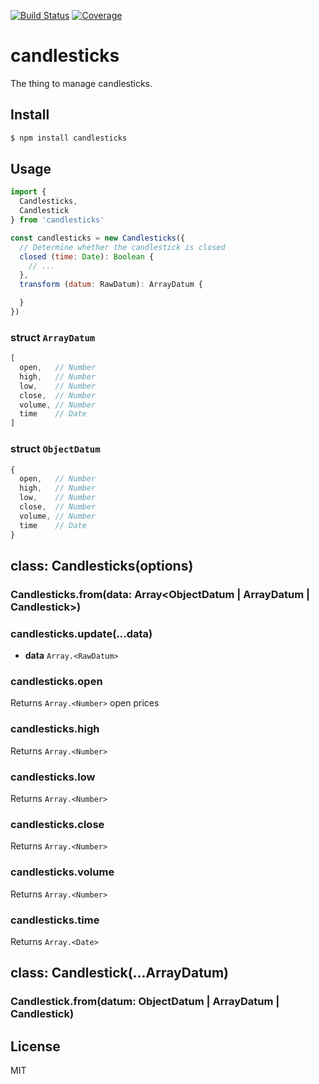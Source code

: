 [![Build Status](https://travis-ci.org/kaelzhang/node-candlesticks.svg?branch=master)](https://travis-ci.org/kaelzhang/node-candlesticks)
[![Coverage](https://codecov.io/gh/kaelzhang/node-candlesticks/branch/master/graph/badge.svg)](https://codecov.io/gh/kaelzhang/node-candlesticks)
<!-- optional appveyor tst
[![Windows Build Status](https://ci.appveyor.com/api/projects/status/github/kaelzhang/node-candlesticks?branch=master&svg=true)](https://ci.appveyor.com/project/kaelzhang/node-candlesticks)
-->
<!-- optional npm version
[![NPM version](https://badge.fury.io/js/candlesticks.svg)](http://badge.fury.io/js/candlesticks)
-->
<!-- optional npm downloads
[![npm module downloads per month](http://img.shields.io/npm/dm/candlesticks.svg)](https://www.npmjs.org/package/candlesticks)
-->
<!-- optional dependency status
[![Dependency Status](https://david-dm.org/kaelzhang/node-candlesticks.svg)](https://david-dm.org/kaelzhang/node-candlesticks)
-->

# candlesticks

The thing to manage candlesticks.

## Install

```sh
$ npm install candlesticks
```

## Usage

```js
import {
  Candlesticks,
  Candlestick
} from 'candlesticks'

const candlesticks = new Candlesticks({
  // Determine whether the candlestick is closed
  closed (time: Date): Boolean {
    // ...
  },
  transform (datum: RawDatum): ArrayDatum {

  }
})
```

### struct `ArrayDatum`

```js
[
  open,   // Number
  high,   // Number
  low,    // Number
  close,  // Number
  volume, // Number
  time    // Date
]
```

### struct `ObjectDatum`

```js
{
  open,   // Number
  high,   // Number
  low,    // Number
  close,  // Number
  volume, // Number
  time    // Date
}
```

## class: Candlesticks(options)

### Candlesticks.from(data: Array<ObjectDatum | ArrayDatum | Candlestick>)

### candlesticks.update(...data)

- **data** `Array.<RawDatum>`

### candlesticks.open

Returns `Array.<Number>` open prices

### candlesticks.high

Returns `Array.<Number>`

### candlesticks.low

Returns `Array.<Number>`

### candlesticks.close

Returns `Array.<Number>`

### candlesticks.volume

Returns `Array.<Number>`

### candlesticks.time

Returns `Array.<Date>`

## class: Candlestick(...ArrayDatum)

### Candlestick.from(datum: ObjectDatum | ArrayDatum | Candlestick)

## License

MIT
